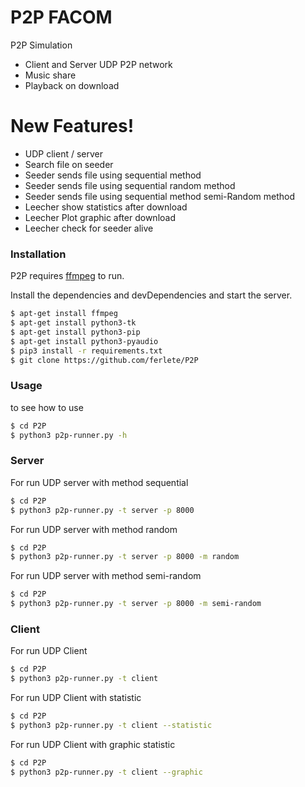 # P2P FACOM

P2P Simulation

  - Client and Server UDP P2P network
  - Music share
  - Playback on download

# New Features!

  - UDP client / server
  - Search file on seeder
  - Seeder sends file using sequential method
  - Seeder sends file using sequential random method
  - Seeder sends file using sequential method semi-Random method
  - Leecher show statistics after download
  - Leecher Plot graphic after download
  - Leecher check for seeder alive
  
### Installation

P2P requires [ffmpeg](https://ffmpeg.org/download.html) to run.

Install the dependencies and devDependencies and start the server.

```sh
$ apt-get install ffmpeg
$ apt-get install python3-tk
$ apt-get install python3-pip
$ apt-get install python3-pyaudio 
$ pip3 install -r requirements.txt
$ git clone https://github.com/ferlete/P2P
```

### Usage
to see how to use
```sh
$ cd P2P 
$ python3 p2p-runner.py -h
```

### Server

For run UDP server with method sequential
```sh
$ cd P2P 
$ python3 p2p-runner.py -t server -p 8000
```

For run UDP server with method random
```sh
$ cd P2P 
$ python3 p2p-runner.py -t server -p 8000 -m random
```

For run UDP server with method semi-random
```sh
$ cd P2P 
$ python3 p2p-runner.py -t server -p 8000 -m semi-random
```

### Client

For run UDP Client
```sh
$ cd P2P 
$ python3 p2p-runner.py -t client 
```

For run UDP Client with statistic
```sh
$ cd P2P 
$ python3 p2p-runner.py -t client --statistic
```

For run UDP Client with graphic statistic
```sh
$ cd P2P 
$ python3 p2p-runner.py -t client --graphic
```
